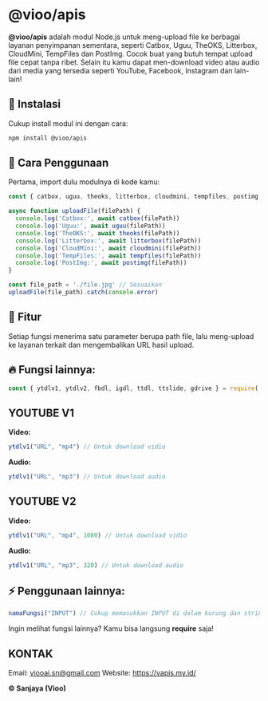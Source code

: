 # @vioo/apis

**@vioo/apis** adalah modul Node.js untuk meng-upload file ke berbagai layanan penyimpanan sementara, seperti Catbox, Uguu, TheOKS, Litterbox, CloudMini, TempFiles dan PostImg. Cocok buat yang butuh tempat upload file cepat tanpa ribet. Selain itu kamu dapat men-download video atau audio dari media yang tersedia seperti YouTube, Facebook, Instagram dan lain-lain!

## 🔧 Instalasi

Cukup install modul ini dengan cara:

```sh
npm install @vioo/apis
``` 

## 🚀 Cara Penggunaan

Pertama, import dulu modulnya di kode kamu:

```javascript
const { catbox, uguu, theoks, litterbox, cloudmini, tempfiles, postimg } = require('@vioo/apis')

async function uploadFile(filePath) {
  console.log('Catbox:', await catbox(filePath))
  console.log('Uguu:', await uguu(filePath))
  console.log('TheOKS:', await theoks(filePath))
  console.log('Litterbox:', await litterbox(filePath))
  console.log('CloudMini:', await cloudmini(filePath))
  console.log('TempFiles:', await tempfiles(filePath))
  console.log('PostImg:', await postimg(filePath))
}

const file_path = './file.jpg' // Sesuaikan 
uploadFile(file_path).catch(console.error)
```

## 📌 Fitur

Setiap fungsi menerima satu parameter berupa path file, lalu meng-upload ke layanan terkait dan mengembalikan URL hasil upload.

## 🔥 Fungsi lainnya:

```javascript 
const { ytdlv1, ytdlv2, fbdl, igdl, ttdl, ttslide, gdrive } = require('@vioo/apis')
```
## YOUTUBE V1

**Video:**
```javascript
ytdlv1("URL", "mp4") // Untuk download vidio
```
**Audio:**
```javascript
ytdlv1("URL", "mp3") // Untuk download audio
```
## YOUTUBE V2

**Video:**
```javascript
ytdlv1("URL", "mp4", 1080) // Untuk download vidio
```
**Audio:**
```javascript
ytdlv1("URL", "mp3", 320) // Untuk download audio
```

## ⚡ Penggunaan lainnya:
```javascript
namaFungsi("INPUT") // Cukup memasukkan INPUT di dalam kurung dan string lalu akan muncul respon nya
```

Ingin melihat fungsi lainnya? Kamu bisa langsung **require** saja!

## **KONTAK**
Email: <font color="red">viooai.sn@gmail.com</font>
Website: <font color="red">https://vapis.my.id/</font>

**© Sanjaya (Vioo)**